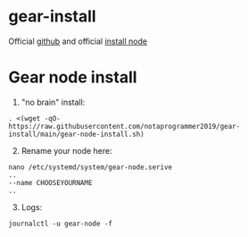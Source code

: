 # gear-install

Official [github](https://github.com/gear-tech) and official [install node](https://wiki.gear-tech.io/node/setting-up)

# Gear node install

   1. "no brain" install:
   
    . <(wget -qO- https://raw.githubusercontent.com/notaprogrammer2019/gear-install/main/gear-node-install.sh)
    
   2. Rename your node here:
   
    nano /etc/systemd/system/gear-node.serive
    ..
    --name CHOOSEYOURNAME 
    ..     
   3. Logs: 
   
    journalctl -u gear-node -f
